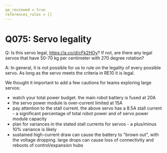 ```yaml
---
qa_reviewed = true
references_rules = []
---
```


# Q075: Servo legality

Q: Is this servo legal, https://a.co/d/cFk2HOy?  If not, are there any legal servos that have 50-70 kg per centimeter with 270 degree rotation?

A: In general, it is not possible for us to rule on the legality of every possible servo.
As long as the servo meets the criteria in RE10 it is legal.

We thought it important to add a few cautions for teams exploring large servos:
- watch your total power budget. the main robot battery is fused at 20A
- the servo power module is over-current limited at 15A
- pay attention to the stall current.  the above servo has a 8.5A stall current - a significant percentage of total robot power and of servo power module capacity
- plan for variances in the stated stall currents for servos - a plus/minus 10% variance is likely 
- sustained high-current draw can cause the battery to "brown out", with the voltage dropping. large drops can cause loss of connectivity and reboots of control/expansion hubs